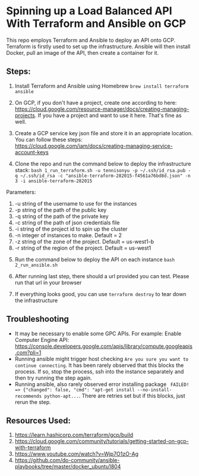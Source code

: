 # Spinning up a Load Balanced API With Terraform and Ansible on GCP

This repo employs Terraform and Ansible to deploy an API onto GCP. Terraform is firstly used to set up the infrastructure. Ansible will then install Docker, pull an image of the API, then create a container for it. 

## Steps:

1. Install Terraform and Ansible using Homebrew `brew install terraform ansible`

2. On GCP, if you don't have a project, create one according to here: https://cloud.google.com/resource-manager/docs/creating-managing-projects. If you have a project and want to use it here. That's fine as well.

3. Create a GCP service key json file and store it in an appropriate location. You can follow these steps: https://cloud.google.com/iam/docs/creating-managing-service-account-keys

4. Clone the repo and run the command below to deploy the infrastructure stack:
`bash 1_run_terraform.sh -u tennisonyu -p ~/.ssh/id_rsa.pub -q ~/.ssh/id_rsa -c "ansible-terraform-282015-f4561a76bd8d.json" -n 3 -i ansible-terraform-282015`

Parameters:
1) -u string of the username to use for the instances
2) -p string of the path of the public key
3) -q string of the path of the private key
4) -c string of the path of json credentials file
5) -i string of the project id to spin up the cluster
6) -n integer of instances to make. Default = 2
7) -z string of the zone of the project. Default = us-west1-b
8) -r string of the region of the project. Default  = us-west1

5. Run the command below to deploy the API on each instance
`bash 2_run_ansible.sh`

6. After running last step, there should a url provided you can test. Please run that url in your browser

7. If everything looks good, you can use `terraform destroy` to tear down the infrastructure

## Troubleshooting

- It may be necessary to enable some GPC APIs. For example: Enable Computer Engine API: https://console.developers.google.com/apis/library/compute.googleapis.com?pli=1
- Running ansible might trigger host checking `Are you sure you want to continue connecting`. It has been rarely observed that this blocks the process. If so, stop the process, ssh into the instance separately and then try running the step again.
- Running ansible, also rarely observed error installing package ` FAILED! => {"changed": false, "cmd": "apt-get install --no-install-recommends python-apt...`. There are retries set but if this blocks, just rerun the step.

## Resources Used:
1. https://learn.hashicorp.com/terraform/gcp/build
2. https://cloud.google.com/community/tutorials/getting-started-on-gcp-with-terraform
3. https://www.youtube.com/watch?v=Wjp7O1zO-Ag
4. https://github.com/do-community/ansible-playbooks/tree/master/docker_ubuntu1804

